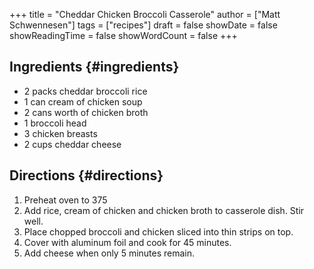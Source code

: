 +++
title = "Cheddar Chicken Broccoli Casserole"
author = ["Matt Schwennesen"]
tags = ["recipes"]
draft = false
showDate = false
showReadingTime = false
showWordCount = false
+++

## Ingredients {#ingredients}

-   2 packs cheddar broccoli rice
-   1 can cream of chicken soup
-   2 cans worth of chicken broth
-   1 broccoli head
-   3 chicken breasts
-   2 cups cheddar cheese


## Directions {#directions}

1.  Preheat oven to 375
2.  Add rice, cream of chicken and chicken broth to casserole dish. Stir well.
3.  Place chopped broccoli and chicken sliced into thin strips on top.
4.  Cover with aluminum foil and cook for 45 minutes.
5.  Add cheese when only 5 minutes remain.
